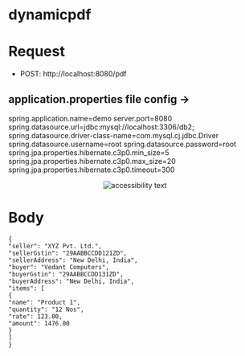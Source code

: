 ﻿# dynamicpdf




# Request
- POST:  http://localhost:8080/pdf

## application.properties file config ->

spring.application.name=demo
server.port=8080
spring.datasource.url=jdbc:mysql://localhost:3306/db2;
spring.datasource.driver-class-name=com.mysql.cj.jdbc.Driver
spring.datasource.username=root
spring.datasource.password=root
spring.jpa.properties.hibernate.c3p0.min_size=5
spring.jpa.properties.hibernate.c3p0.max_size=20
spring.jpa.properties.hibernate.c3p0.timeout=300

<p align="center">
  <img src="Screenshot.png" width="auto" alt="accessibility text">
</p>

# Body
```--data-raw 
{
"seller": "XYZ Pvt. Ltd.",
"sellerGstin": "29AABBCCDD121ZD",
"sellerAddress": "New Delhi, India",
"buyer": "Vedant Computers",
"buyerGstin": "29AABBCCDD131ZD",
"buyerAddress": "New Delhi, India",
"items": [
{
"name": "Product 1",
"quantity": "12 Nos",
"rate": 123.00,
"amount": 1476.00
}
]
}
```
